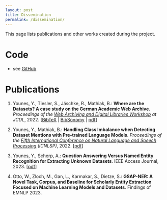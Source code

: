 ```yaml
---
layout: post
title: Dissemination
permalink: /dissemination/
---
```



This page lists publications and other works created during the project.

# Code

* see [GitHub](https://github.com/unknowndataproject)

# Publications

1. Younes, Y., Tiesler, S., Jäschke, R., Mathiak, B.: **Where are the
   Datasets? A case study on the German Academic Web
   Archive**. *Proceedings of the [Web Archiving and Digital Libraries
   Workshop](https://fox.cs.vt.edu/wadl2022.html) at
   JCDL*, 2022. [[BibTeX](https://www.bibsonomy.org/bib/publication/e572167f242ffe568758e91005071d41/jaeschke)
   |
   [BibSonomy](https://www.bibsonomy.org/publication/e572167f242ffe568758e91005071d41/jaeschke)
   |
   [pdf](https://github.com/unknowndataproject/publications/blob/main/WADL2022_paper_519.pdf)]
   
2. Younes, Y., Mathiak, B.: **Handling Class Imbalance when Detecting Dataset Mentions with Pre-trained Language Models**. 
   *Proceedings of the [Fifth International Conference on Natural Language and Speech Processing](https://www.icnlsp.org/2022publication/)
   (ICNLSP)*, 2022. 
   [[pdf](https://github.com/unknowndataproject/publications/blob/main/ICNLSP2022_paper.pdf)]

3. Younes, Y., Scherp, A.: **Question Answering Versus Named Entity Recognition for Extracting Unknown Datasets**. IEEE Access Journal, 2023. 
   [[pdf](https://github.com/unknowndataproject/publications/blob/main/QA_vs_NER_for_Extracting_Unknown_Datasets.pdf)]

4. Otto, W., Zloch, M., Gan, L., Karmakar, S., Dietze, S.: **GSAP-NER: A Novel Task, Corpus, and Baseline for Scholarly Entity Extraction Focused on Machine Learning Models and Datasets**. Findings of EMNLP 2023. 
